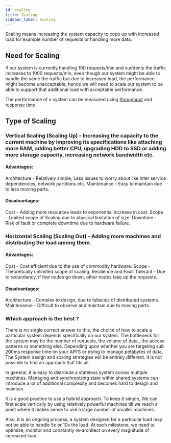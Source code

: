 ```yaml
---
id: scaling
title: Scaling
sidebar_label: Scaling
---
```


Scaling means increasing the system capacity to cope up with increased load for example number of requests or handling more data. 

## Need for Scaling

If our system is currently handling 100 requests/min and suddenly the traffic increases to 1000 requests/min, even though our system might be able to handle the same the traffic but due to increased load, the performance might become unacceptable, hence we will need to scale our system to be able to support that additional load with acceptable performance.

The performance of a system can be measured using [throughput](https://www.systemdesigntutorial.com/glossary#throughput)
 and [response time](https://www.systemdesigntutorial.com/glossary##response-time). 

## Type of Scaling

### Vertical Scaling (Scaling Up) - Increasing the capacity to the current machine by improving its specifications like attaching more RAM, adding better CPU, upgrading HDD to SSD or adding more storage capacity, increasing network bandwidth etc.

#### Advantages: 
Architecture - Relatively simple, Less issues to worry about like inter service dependencies, network partitions etc.
Maintenance - Easy to maintain due to less moving parts.

#### Disadvantages:
Cost - Adding more resources leads to exponential increase in cost.
Scope - Limited scope of Scaling due to physical limitation of size.
Downtime - Risk of fault or complete downtime due to hardware failure. 

### Horizontal Scaling (Scaling Out) - Adding more machines and distributing the load among them. 

#### Advantages: 
Cost - Cost efficient due to the use of commodity hardware.
Scope - Theoretically unlimited scope of scaling.
Resilience and Fault Tolerant - Due to redundancy, if few nodes go down, other nodes take up the requests.

#### Disadvantages:
Architecture - Complex to design, due to fallacies of distributed systems.
Maintenance - Difficult to observe and maintain due to moving parts.

### Which approach is the best ?

There is no single correct answer to this, the choice of how to scale a particular system depends specifically on our system. The bottleneck for the system may be the number of requests, the volume of data , the access patterns or something else. 
Depending upon whether you are targeting sub 200ms response time on your API’S or trying to manage petabytes of data, The System design and scaling strategies will be entirely different.
It is not possible to find an approach that fits all. 

In general, it is easy to distribute a stateless system across multiple machines. Managing and synchronizing state within shared systems can introduce a lot of additional complexity and becomes hard to design and maintain. 

It is a good practice to use a hybrid approach. To keep it simple, We can first scale vertically by using relatively powerful machines till we reach a point where it makes sense to use a large number of smaller machines. 

Also, it is an ongoing process, a system designed for a particular load may not be able to handle 5x or 10x the load. At each milestone, we need to optimize, monitor and constantly re-architect on every magnitude of increased load.

